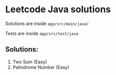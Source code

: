 # Leetcode Java solutions

Solutions are inside `app/src/main/java/`

Tests are inside `app/src/test/java`

## Solutions:
1. Two Sum (Easy)
9. Palindrome Number (Easy)